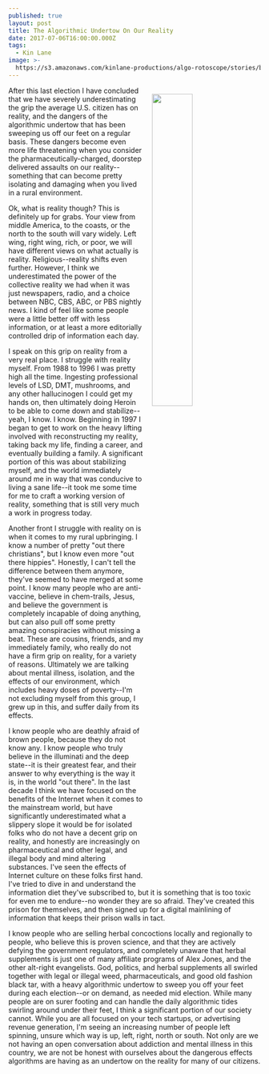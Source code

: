 ```yaml
---
published: true
layout: post
title: The Algorithmic Undertow On Our Reality
date: 2017-07-06T16:00:00.000Z
tags:
  - Kin Lane
image: >-
  https://s3.amazonaws.com/kinlane-productions/algo-rotoscope/stories/beach-rocks-currents_internet_numbers.jpg
---
```

<p><img src="https://s3.amazonaws.com/kinlane-productions/algo-rotoscope/stories/beach-rocks-currents_internet_numbers.jpg" align="right" width="40%" style="padding: 15px;" /></p>After this last election I have concluded that we have severely underestimating the grip the average U.S. citizen has on reality, and the dangers of the algorithmic undertow that has been sweeping us off our feet on a regular basis. These dangers become even more life threatening when you consider the pharmaceutically-charged, doorstep delivered assaults on our reality--something that can become pretty isolating and damaging when you lived in a rural environment.

Ok, what is reality though? This is definitely up for grabs. Your view from middle America, to the coasts, or the north to the south will vary widely. Left wing, right wing, rich, or poor, we will have different views on what actually is reality. Religious--reality shifts even further. However, I think we underestimated the power of the collective reality we had when it was just newspapers, radio, and a choice between NBC, CBS, ABC, or PBS nightly news. I kind of feel like some people were a little better off with less information, or at least a more editorially controlled drip of information each day.

I speak on this grip on reality from a very real place. I struggle with reality myself. From 1988 to 1996 I was pretty high all the time. Ingesting professional levels of LSD, DMT, mushrooms, and any other hallucinogen I could get my hands on, then ultimately doing Heroin to be able to come down and stabilize--yeah, I know. I know. Beginning in 1997 I began to get to work on the heavy lifting involved with reconstructing my reality, taking back my life, finding a career, and eventually building a family. A significant portion of this was about stabilizing myself, and the world immediately around me in way that was conducive to living a sane life--it took me some time for me to craft a working version of reality, something that is still very much a work in progress today.

Another front I struggle with reality on is when it comes to my rural upbringing. I know a number of pretty "out there christians", but I know even more "out there hippies". Honestly, I can't tell the difference between them anymore, they've seemed to have merged at some point. I know many people who are anti-vaccine, believe in chem-trails, Jesus, and believe the government is completely incapable of doing anything, but can also pull off some pretty amazing conspiracies without missing a beat. These are cousins, friends, and my immediately family, who really do not have a firm grip on reality, for a variety of reasons. Ultimately we are talking about mental illness, isolation, and the effects of our environment, which includes heavy doses of poverty--I'm not excluding myself from this group, I grew up in this, and suffer daily from its effects.

I know people who are deathly afraid of brown people, because they do not know any. I know people who truly believe in the illuminati and the deep state--it is their greatest fear, and their answer to why everything is the way it is, in the world "out there". In the last decade I think we have focused on the benefits of the Internet when it comes to the mainstream world, but have significantly underestimated what a slippery slope it would be for isolated folks who do not have a decent grip on reality, and honestly are increasingly on pharmaceutical and other legal, and illegal body and mind altering substances. I've seen the effects of Internet culture on these folks first hand. I've tried to dive in and understand the information diet they've subscribed to, but it is something that is too toxic for even me to endure--no wonder they are so afraid. They've created this prison for themselves, and then signed up for a digital mainlining of information that keeps their prison walls in tact.

I know people who are selling herbal concoctions locally and regionally to people, who believe this is proven science, and that they are actively defying the government regulators, and completely unaware that herbal supplements is just one of many affiliate programs of Alex Jones, and the other alt-right evangelists. God, politics, and herbal supplements all swirled together with legal or illegal weed, pharmaceuticals, and good old fashion black tar, with a heavy algorithmic undertow to sweep you off your feet during each election--or on demand, as needed mid election. While many people are on surer footing and can handle the daily algorithmic tides swirling around under their feet, I think a significant portion of our society cannot. While you are all focused on your tech startups, or advertising revenue generation, I'm seeing an increasing number of people left spinning, unsure which way is up, left, right, north or south. Not only are we not having an open conversation about addiction and mental illness in this country, we are not be honest with ourselves about the dangerous effects algorithms are having as an undertow on the reality for many of our citizens.
